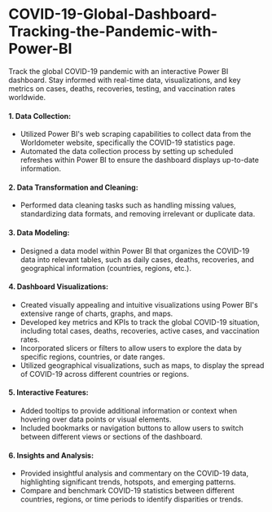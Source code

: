 # COVID-19-Global-Dashboard-Tracking-the-Pandemic-with-Power-BI
Track the global COVID-19 pandemic with an interactive Power BI dashboard. Stay informed with real-time data, visualizations, and key metrics on cases, deaths, recoveries, testing, and vaccination rates worldwide.

#### 1. Data Collection:
- Utilized Power BI's web scraping capabilities to collect data from the Worldometer website, specifically the COVID-19 statistics page.
- Automated the data collection process by setting up scheduled refreshes within Power BI to ensure the dashboard displays up-to-date information.

#### 2. Data Transformation and Cleaning:
- Performed data cleaning tasks such as handling missing values, standardizing data formats, and removing irrelevant or duplicate data.

#### 3. Data Modeling:
- Designed a data model within Power BI that organizes the COVID-19 data into relevant tables, such as daily cases, deaths, recoveries, and geographical information (countries, regions, etc.).

#### 4. Dashboard Visualizations:
- Created visually appealing and intuitive visualizations using Power BI's extensive range of charts, graphs, and maps.
- Developed key metrics and KPIs to track the global COVID-19 situation, including total cases, deaths, recoveries, active cases, and vaccination rates.
- Incorporated slicers or filters to allow users to explore the data by specific regions, countries, or date ranges.
- Utilized geographical visualizations, such as maps, to display the spread of COVID-19 across different countries or regions.

#### 5. Interactive Features:
- Added tooltips to provide additional information or context when hovering over data points or visual elements.
- Included bookmarks or navigation buttons to allow users to switch between different views or sections of the dashboard.

#### 6. Insights and Analysis:
- Provided insightful analysis and commentary on the COVID-19 data, highlighting significant trends, hotspots, and emerging patterns.
- Compare and benchmark COVID-19 statistics between different countries, regions, or time periods to identify disparities or trends.

